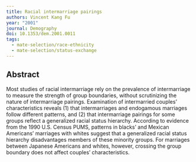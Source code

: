 ```yaml
---
title: Racial intermarriage pairings
authors: Vincent Kang Fu
year: "2001"
journal: Demography
doi: 10.1353/dem.2001.0011
tags:
  - mate-selection/race-ethnicity
  - mate-selection/status-exchange
---
```

## Abstract

Most studies of racial intermarriage rely on the prevalence of intermarriage to measure the strength of group boundaries, without scrutinizing the nature of intermarriage pairings. Examination of intermarried couples’ characteristics reveals (1) that intermarriages and endogamous marriages follow different patterns, and (2) that intermarriage pairings for some groups reflect a generalized racial status hierarchy. According to evidence from the 1990 U.S. Census PUMS, patterns in blacks’ and Mexican Americans’ marriages with whites suggest that a generalized racial status hierarchy disadvantages members of these minority groups. For marriages between Japanese Americans and whites, however, crossing the group boundary does not affect couples’ characteristics.
